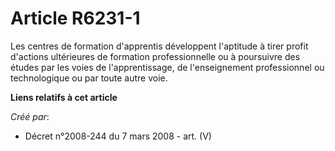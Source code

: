 # Article R6231-1

Les centres de formation d'apprentis développent l'aptitude à tirer profit d'actions ultérieures de formation professionnelle
ou à poursuivre des études par les voies de l'apprentissage, de l'enseignement professionnel ou technologique ou par toute
autre voie.

**Liens relatifs à cet article**

_Créé par_:

  - Décret n°2008-244 du 7 mars 2008 - art. (V)

